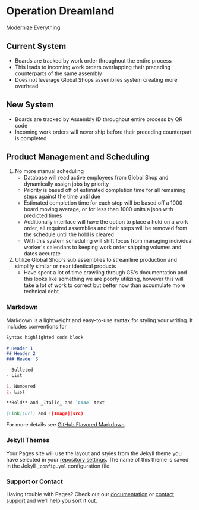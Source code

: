 # Operation Dreamland

Modernize Everything

## Current System
   - Boards are tracked by work order throughout the entire process
   - This leads to incoming work orders overlapping their preceding counterparts of the same assembly
   - Does not leverage Global Shops assemblies system creating more overhead
   
## New System
   - Boards are tracked by Assembly ID throughout entire process by QR code
   - Incoming work orders will never ship before their preceding counterpart is completed

## Product Management and Scheduling
   1. No more manual scheduling
      - Database will read active employees from Global Shop and dynamically assign jobs by priority
      - Priority is based off of estimated completion time for all remaining steps against the time until due
      - Estimated completion time for each step will be based off a 1000 board moving average, or for less than 1000 units a json with predicted times
      - Additionally interface will have the option to place a hold on a work order, all required assemblies and their steps will be removed from the schedule until the hold is cleared
      - With this system scheduling will shift focus from managing individual worker's calendars to keeping work order shipping volumes and dates accurate
   2. Utilize Global Shop's sub assemblies to streamline production and simplify similar or near identical products
      - Have spent a lot of time crawling through GS's documentation and this looks like something we are poorly utilizing, however this will take a lot of work to correct but better now than accumulate more technical debt

### Markdown

Markdown is a lightweight and easy-to-use syntax for styling your writing. It includes conventions for

```markdown
Syntax highlighted code block

# Header 1
## Header 2
### Header 3

- Bulleted
- List

1. Numbered
2. List

**Bold** and _Italic_ and `Code` text

[Link](url) and ![Image](src)
```

For more details see [GitHub Flavored Markdown](https://guides.github.com/features/mastering-markdown/).

### Jekyll Themes

Your Pages site will use the layout and styles from the Jekyll theme you have selected in your [repository settings](https://github.com/PoeCoh/Dreamland/settings). The name of this theme is saved in the Jekyll `_config.yml` configuration file.

### Support or Contact

Having trouble with Pages? Check out our [documentation](https://docs.github.com/categories/github-pages-basics/) or [contact support](https://github.com/contact) and we’ll help you sort it out.
